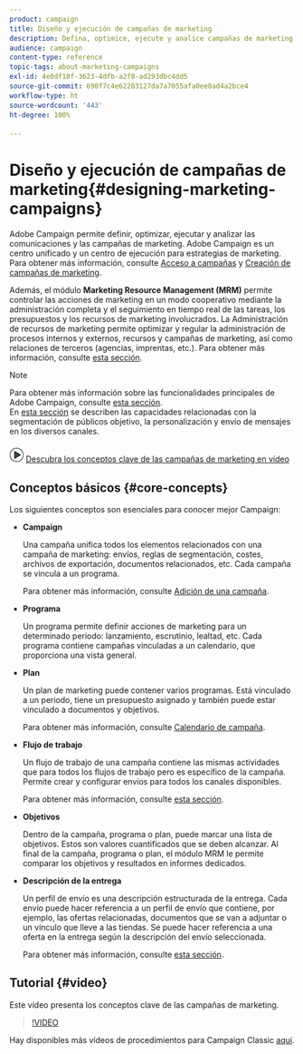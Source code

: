 ```yaml
---
product: campaign
title: Diseño y ejecución de campañas de marketing
description: Defina, optimice, ejecute y analice campañas de marketing.
audience: campaign
content-type: reference
topic-tags: about-marketing-campaigns
exl-id: 4e0df18f-3623-4dfb-a2f8-ad293dbc4dd5
source-git-commit: 690f7c4e62203127da7a7055afa0ee8ad4a2bce4
workflow-type: ht
source-wordcount: '443'
ht-degree: 100%

---
```


# Diseño y ejecución de campañas de marketing{#designing-marketing-campaigns}

Adobe Campaign permite definir, optimizar, ejecutar y analizar las comunicaciones y las campañas de marketing. Adobe Campaign es un centro unificado y un centro de ejecución para estrategias de marketing. Para obtener más información, consulte [Acceso a campañas](../../campaign/using/accessing-campaigns.md) y [Creación de campañas de marketing](../../campaign/using/setting-up-marketing-campaigns.md).

Además, el módulo **Marketing Resource Management (MRM)** permite controlar las acciones de marketing en un modo cooperativo mediante la administración completa y el seguimiento en tiempo real de las tareas, los presupuestos y los recursos de marketing involucrados. La Administración de recursos de marketing permite optimizar y regular la administración de procesos internos y externos, recursos y campañas de marketing, así como relaciones de terceros (agencias, imprentas, etc.). Para obtener más información, consulte [esta sección](../../mrm/using/about-marketing-resource-management.md).

>[!NOTE]
>
>Para obtener más información sobre las funcionalidades principales de Adobe Campaign, consulte [esta sección](../../platform/using/about-adobe-campaign-classic.md).\
>En [esta sección](../../delivery/using/steps-about-delivery-creation-steps.md) se describen las capacidades relacionadas con la segmentación de públicos objetivo, la personalización y envío de mensajes en los diversos canales.

![](assets/do-not-localize/how-to-video.png) [Descubra los conceptos clave de las campañas de marketing en vídeo](#video)

## Conceptos básicos {#core-concepts}

Los siguientes conceptos son esenciales para conocer mejor Campaign:

* **Campaign**

   Una campaña unifica todos los elementos relacionados con una campaña de marketing: envíos, reglas de segmentación, costes, archivos de exportación, documentos relacionados, etc. Cada campaña se vincula a un programa.

   Para obtener más información, consulte [Adición de una campaña](../../campaign/using/setting-up-marketing-campaigns.md#adding-a-campaign).

* **Programa**

   Un programa permite definir acciones de marketing para un determinado periodo: lanzamiento, escrutinio, lealtad, etc. Cada programa contiene campañas vinculadas a un calendario, que proporciona una vista general.

* **Plan**

   Un plan de marketing puede contener varios programas. Está vinculado a un periodo, tiene un presupuesto asignado y también puede estar vinculado a documentos y objetivos.

   Para obtener más información, consulte [Calendario de campaña](../../campaign/using/accessing-marketing-campaigns.md#campaign-calendar).

* **Flujo de trabajo**

   Un flujo de trabajo de una campaña contiene las mismas actividades que para todos los flujos de trabajo pero es específico de la campaña. Permite crear y configurar envíos para todos los canales disponibles.

   Para obtener más información, consulte [esta sección](../../campaign/using/marketing-campaign-deliveries.md#building-the-main-target-in-a-workflow).

* **Objetivos**

   Dentro de la campaña, programa o plan, puede marcar una lista de objetivos. Estos son valores cuantificados que se deben alcanzar. Al final de la campaña, programa o plan, el módulo MRM le permite comparar los objetivos y resultados en informes dedicados.

* **Descripción de la entrega**

   Un perfil de envío es una descripción estructurada de la entrega. Cada envío puede hacer referencia a un perfil de envío que contiene, por ejemplo, las ofertas relacionadas, documentos que se van a adjuntar o un vínculo que lleve a las tiendas. Se puede hacer referencia a una oferta en la entrega según la descripción del envío seleccionada.

   Para obtener más información, consulte [esta sección](../../campaign/using/marketing-campaign-deliveries.md#associating-and-structuring-resources-linked-via-a-delivery-outline).

## Tutorial {#video}

Este vídeo presenta los conceptos clave de las campañas de marketing.

>[!VIDEO](https://video.tv.adobe.com/v/35131?quality=12)

Hay disponibles más vídeos de procedimientos para Campaign Classic [aquí](https://experienceleague.adobe.com/docs/campaign-classic-learn/tutorials/overview.html?lang=es).
